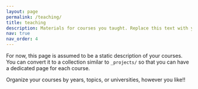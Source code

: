 ```yaml
---
layout: page
permalink: /teaching/
title: teaching
description: Materials for courses you taught. Replace this text with your description.
nav: true
nav_order: 4
---
```

For now, this page is assumed to be a static description of your courses. You can convert it to a collection similar to `_projects/` so that you can have a dedicated page for each course.

Organize your courses by years, topics, or universities, however you like!!
